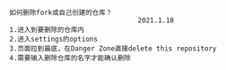     如何删除fork或自己创建的仓库？       
                                    2021.1.18
    1.进入到要删除的仓库内
    2.进入settings的options
    3.页面拉到最底，在Danger Zone直接delete this repository
    4.需要输入删除仓库的名字才能确认删除
     
     
